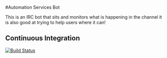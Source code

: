 #Automation Services Bot

This is an IRC bot that sits and monitors what is happening in the channel it is also good at trying to help users where
it can!

## Continuous Integration
[![Build Status](https://secure.travis-ci.org/AutomatedTester/automation-services-bot.png)](http://travis-ci.org/AutomatedTester/automation-services-bot)
